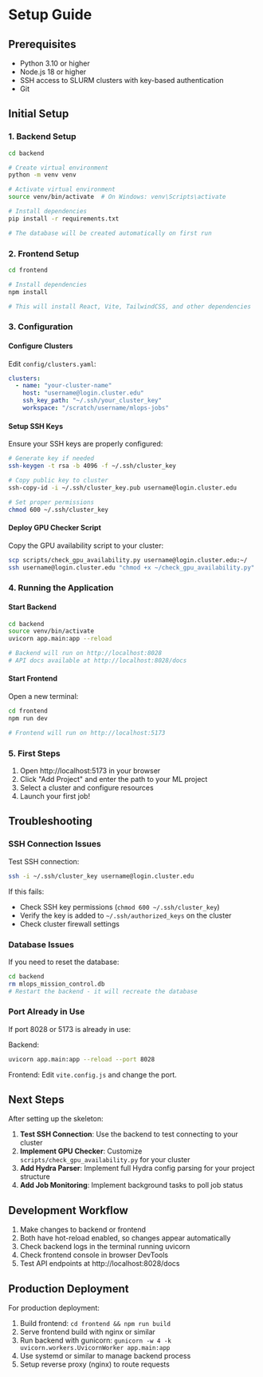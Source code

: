 # Setup Guide

## Prerequisites

- Python 3.10 or higher
- Node.js 18 or higher
- SSH access to SLURM clusters with key-based authentication
- Git

## Initial Setup

### 1. Backend Setup

```bash
cd backend

# Create virtual environment
python -m venv venv

# Activate virtual environment
source venv/bin/activate  # On Windows: venv\Scripts\activate

# Install dependencies
pip install -r requirements.txt

# The database will be created automatically on first run
```

### 2. Frontend Setup

```bash
cd frontend

# Install dependencies
npm install

# This will install React, Vite, TailwindCSS, and other dependencies
```

### 3. Configuration

#### Configure Clusters

Edit `config/clusters.yaml`:

```yaml
clusters:
  - name: "your-cluster-name"
    host: "username@login.cluster.edu"
    ssh_key_path: "~/.ssh/your_cluster_key"
    workspace: "/scratch/username/mlops-jobs"
```

#### Setup SSH Keys

Ensure your SSH keys are properly configured:

```bash
# Generate key if needed
ssh-keygen -t rsa -b 4096 -f ~/.ssh/cluster_key

# Copy public key to cluster
ssh-copy-id -i ~/.ssh/cluster_key.pub username@login.cluster.edu

# Set proper permissions
chmod 600 ~/.ssh/cluster_key
```

#### Deploy GPU Checker Script

Copy the GPU availability script to your cluster:

```bash
scp scripts/check_gpu_availability.py username@login.cluster.edu:~/
ssh username@login.cluster.edu "chmod +x ~/check_gpu_availability.py"
```

### 4. Running the Application

#### Start Backend

```bash
cd backend
source venv/bin/activate
uvicorn app.main:app --reload

# Backend will run on http://localhost:8028
# API docs available at http://localhost:8028/docs
```

#### Start Frontend

Open a new terminal:

```bash
cd frontend
npm run dev

# Frontend will run on http://localhost:5173
```

### 5. First Steps

1. Open http://localhost:5173 in your browser
2. Click "Add Project" and enter the path to your ML project
3. Select a cluster and configure resources
4. Launch your first job!

## Troubleshooting

### SSH Connection Issues

Test SSH connection:
```bash
ssh -i ~/.ssh/cluster_key username@login.cluster.edu
```

If this fails:
- Check SSH key permissions (`chmod 600 ~/.ssh/cluster_key`)
- Verify the key is added to `~/.ssh/authorized_keys` on the cluster
- Check cluster firewall settings

### Database Issues

If you need to reset the database:
```bash
cd backend
rm mlops_mission_control.db
# Restart the backend - it will recreate the database
```

### Port Already in Use

If port 8028 or 5173 is already in use:

Backend:
```bash
uvicorn app.main:app --reload --port 8028
```

Frontend: Edit `vite.config.js` and change the port.

## Next Steps

After setting up the skeleton:

1. **Test SSH Connection**: Use the backend to test connecting to your cluster
2. **Implement GPU Checker**: Customize `scripts/check_gpu_availability.py` for your cluster
3. **Add Hydra Parser**: Implement full Hydra config parsing for your project structure
4. **Add Job Monitoring**: Implement background tasks to poll job status

## Development Workflow

1. Make changes to backend or frontend
2. Both have hot-reload enabled, so changes appear automatically
3. Check backend logs in the terminal running uvicorn
4. Check frontend console in browser DevTools
5. Test API endpoints at http://localhost:8028/docs

## Production Deployment

For production deployment:

1. Build frontend: `cd frontend && npm run build`
2. Serve frontend build with nginx or similar
3. Run backend with gunicorn: `gunicorn -w 4 -k uvicorn.workers.UvicornWorker app.main:app`
4. Use systemd or similar to manage backend process
5. Setup reverse proxy (nginx) to route requests
